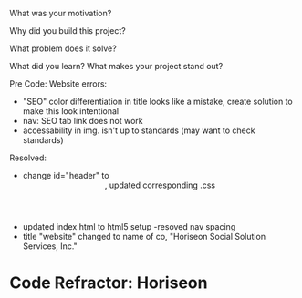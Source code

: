 

What was your motivation? 

Why did you build this project? 

What problem does it solve? 

What did you learn? What makes your project stand out? 

Pre Code:
Website errors:
- "SEO" color differentiation in title looks like a mistake, create solution to make this look intentional 
- nav: SEO tab link does not work 
- accessability in img. isn't up to standards (may want to check standards)

Resolved:
- change id="header" to <header>, updated corresponding .css
- updated index.html to html5 setup -resoved nav spacing
- title "website" changed to name of co, "Horiseon Social Solution Services, Inc."

# Code Refractor: Horiseon  